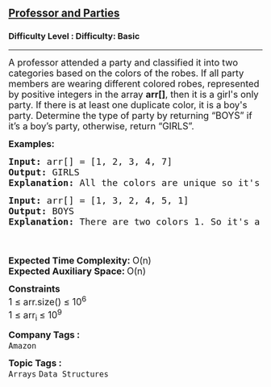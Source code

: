 <h2><a href="https://www.geeksforgeeks.org/problems/professor-and-parties2000/1?page=2&sortBy=submissions">Professor and Parties</a></h2><h3>Difficulty Level : Difficulty: Basic</h3><hr><div class="problems_problem_content__Xm_eO"><p><span style="font-size: 18px;">A professor attended a party and classified it into two categories based on the colors of the robes. If all party members are wearing different colored robes, represented by positive integers in the array <strong>arr[]</strong>, then it is a girl's only party. If there is at least one duplicate color, it is a boy's party. Determine the type of party by returning “BOYS” if it’s a boy’s party, otherwise, return “GIRLS”.</span></p>
<p><span style="font-size: 18px;"><strong>Examples:</strong></span></p>
<pre><span style="font-size: 18px;"><strong>Input:</strong> arr[] = [1, 2, 3, 4, 7]
<strong>Output: </strong>GIRLS
<strong>Explanation: </strong>All the colors are unique so it's a GIRLS party.</span></pre>
<pre><span style="font-size: 18px;"><strong>Input: </strong>arr[] = [1, 3, 2, 4, 5, 1]
<strong>Output: </strong>BOYS
<strong>Explanation: </strong>There are two colors 1. So it's a BOYS party.</span></pre>
<p><span style="font-size: 18px;"><br><br></span><span style="font-size: 18px;"><strong>Expected Time Complexity: </strong>O(n)<br><strong>Expected Auxiliary Space: </strong>O(n)</span></p>
<p><span style="font-size: 18px;"><strong>Constraints</strong><br>1 ≤ arr.size() ≤ 10<sup>6</sup><br>1 ≤ arr<sub>i </sub>≤ 10<sup>9</sup></span></p></div><p><span style=font-size:18px><strong>Company Tags : </strong><br><code>Amazon</code>&nbsp;<br><p><span style=font-size:18px><strong>Topic Tags : </strong><br><code>Arrays</code>&nbsp;<code>Data Structures</code>&nbsp;